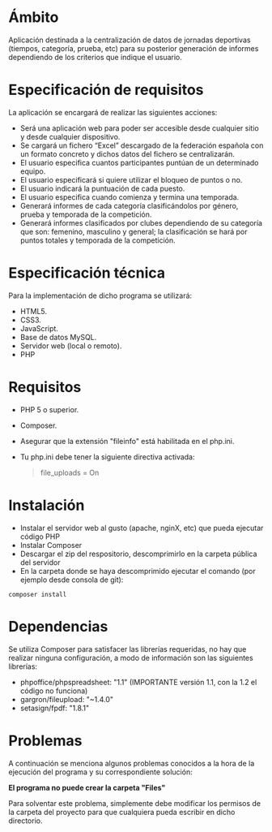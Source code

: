 # Ámbito 

Aplicación destinada a la centralización de datos de jornadas deportivas (tiempos, categoría, prueba, etc) para su posterior generación de informes dependiendo de los criterios que indique el usuario.

# Especificación de requisitos 

La aplicación se encargará de realizar las siguientes acciones: 
- Será una aplicación web para poder ser accesible desde cualquier sitio y desde cualquier dispositivo. 
- Se cargará un fichero “Excel” descargado de la federación española con un formato concreto y dichos datos del fichero se centralizarán. 
- El usuario especifica cuantos participantes puntúan de un determinado equipo. 
- El usuario especificará si quiere utilizar el bloqueo de puntos o no. 
- El usuario indicará la puntuación de cada puesto. 
- El usuario especifica cuando comienza y termina una temporada. 
- Generará informes de cada categoría clasificándolos por género, prueba y temporada de la competición. 
- Generará informes clasificados por clubes dependiendo de su categoría que son: femenino, masculino y general; la clasificación se hará por puntos totales y temporada de la competición.

# Especificación técnica 

Para la implementación de dicho programa se utilizará: 

- HTML5. 
- CSS3. 
- JavaScript. 
- Base de datos MySQL. 
- Servidor web (local o remoto).
- PHP

# Requisitos

- PHP 5 o superior.
- Composer.
- Asegurar que la extensión "fileinfo" está habilitada en el php.ini.
- Tu php.ini debe tener la siguiente directiva activada:

  > file_uploads = On

# Instalación

- Instalar el servidor web al gusto (apache, nginX, etc) que pueda ejecutar código PHP
- Instalar Composer
- Descargar el zip del respositorio, descomprimirlo en la carpeta pública del servidor
- En la carpeta donde se haya descomprimido ejecutar el comando (por ejemplo desde consola de git):
```
composer install
```
# Dependencias

Se utiliza Composer para satisfacer las librerías requeridas, no hay que realizar ninguna configuración, a modo de información son las siguientes librerías:

- phpoffice/phpspreadsheet: "1.1" (IMPORTANTE versión 1.1, con la 1.2 el código no funciona)
- gargron/fileupload: "~1.4.0"
- setasign/fpdf: "1.8.1"

# Problemas

A continuación se menciona algunos problemas conocidos a la hora de la ejecución del programa y su correspondiente solución:

**El programa no puede crear la carpeta "Files"**

Para solventar este problema, simplemente debe modificar los permisos de la carpeta del proyecto para que cualquiera pueda escribir en dicho directorio.
